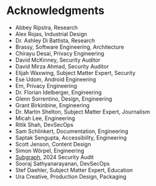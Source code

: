 # Acknowledgments

- Abbey Ripstra, Research
- Alex Rojas, Industrial Design
- Dr. Ashley Di Battista, Research
- Brassy, Software Engineering, Architecture
- Chirayu Desai, Privacy Engineering
- David McKinney, Security Auditor
- David Mirza Ahmad, Security Auditor
- Elijah Waxwing, Subject Matter Expert, Security
- Ese Udom, Android Engineering
- Em, Privacy Engineering
- Dr. Florian Idelberger, Engineering
- Glenn Sorrentino, Design, Engineering
- Grant Birkinbine, Engineering
- Dr. Martin Shelton, Subject Matter Expert, Journalism
- Micah Lee, Engineering
- Ritik Shah, DevSecOps
- Sam Schlinkert, Documentation, Engineering
- Saptak Sengupta, Accessibility, Engineering
- Scott Jenson, Content Design
- Simon Wörpel, Engineering
- [Subgraph](https://subgraph.com/index.en.html), 2024 Security Audit
- Sooraj Sathyanarayanan, DevSecOps
- Stef Daehler, Subject Matter Expert, Education
- Ura Creative, Production Design, Packaging
